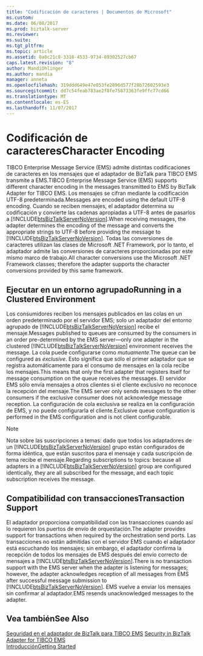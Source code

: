 ```yaml
---
title: "Codificación de caracteres | Documentos de Microsoft"
ms.custom: 
ms.date: 06/08/2017
ms.prod: biztalk-server
ms.reviewer: 
ms.suite: 
ms.tgt_pltfrm: 
ms.topic: article
ms.assetid: 0a0c21c8-3318-4533-9734-89302527cb67
caps.latest.revision: "8"
author: MandiOhlinger
ms.author: mandia
manager: anneta
ms.openlocfilehash: 319ddd649e47e053fe2896d577f28b72602593e3
ms.sourcegitcommit: dd7c54feab783ae2f8fe75873363fe9ffc77cd66
ms.translationtype: MT
ms.contentlocale: es-ES
ms.lasthandoff: 11/07/2017
---
```

# <a name="character-encoding"></a><span data-ttu-id="e007d-102">Codificación de caracteres</span><span class="sxs-lookup"><span data-stu-id="e007d-102">Character Encoding</span></span>
<span data-ttu-id="e007d-103">TIBCO Enterprise Message Service (EMS) admite distintas codificaciones de caracteres en los mensajes que el adaptador de BizTalk para TIBCO EMS transmite a EMS.</span><span class="sxs-lookup"><span data-stu-id="e007d-103">TIBCO Enterprise Message Service (EMS) supports different character encoding in the messages transmitted to EMS by BizTalk Adapter for TIBCO EMS.</span></span> <span data-ttu-id="e007d-104">Los mensajes se cifran mediante la codificación UTF-8 predeterminada.</span><span class="sxs-lookup"><span data-stu-id="e007d-104">Messages are encoded using the default UTF-8 encoding.</span></span> <span data-ttu-id="e007d-105">Cuando se reciben mensajes, el adaptador determina su codificación y convierte las cadenas apropiadas a UTF-8 antes de pasarlos a [!INCLUDE[btsBizTalkServerNoVersion](../includes/btsbiztalkservernoversion-md.md)].</span><span class="sxs-lookup"><span data-stu-id="e007d-105">When receiving messages, the adapter determines the encoding of the message and converts the appropriate strings to UTF-8 before providing the message to [!INCLUDE[btsBizTalkServerNoVersion](../includes/btsbiztalkservernoversion-md.md)].</span></span> <span data-ttu-id="e007d-106">Todas las conversiones de caracteres utilizan las clases de Microsoft .NET Framework, por lo tanto, el adaptador admite las conversiones de caracteres proporcionadas por este mismo marco de trabajo.</span><span class="sxs-lookup"><span data-stu-id="e007d-106">All character conversions use the Microsoft .NET Framework classes; therefore the adapter supports the character conversions provided by this same framework.</span></span>  
  
## <a name="running-in-a-clustered-environment"></a><span data-ttu-id="e007d-107">Ejecutar en un entorno agrupado</span><span class="sxs-lookup"><span data-stu-id="e007d-107">Running in a Clustered Environment</span></span>  
 <span data-ttu-id="e007d-108">Los consumidores reciben los mensajes publicados en las colas en un orden predeterminado por el servidor EMS; solo un adaptador del entorno agrupado de [!INCLUDE[btsBizTalkServerNoVersion](../includes/btsbiztalkservernoversion-md.md)] recibe el mensaje.</span><span class="sxs-lookup"><span data-stu-id="e007d-108">Messages published to queues are consumed by the consumers in an order pre-determined by the EMS server—only one adapter in the clustered [!INCLUDE[btsBizTalkServerNoVersion](../includes/btsbiztalkservernoversion-md.md)] environment receives the message.</span></span> <span data-ttu-id="e007d-109">La cola puede configurarse como *mutuamente*.</span><span class="sxs-lookup"><span data-stu-id="e007d-109">The queue can be configured as *exclusive*.</span></span> <span data-ttu-id="e007d-110">Esto significa que sólo el primer adaptador que se registra automáticamente para el consumo de mensajes en la cola recibe los mensajes.</span><span class="sxs-lookup"><span data-stu-id="e007d-110">This means that only the first adapter that registers itself for message consumption on the queue receives the messages.</span></span> <span data-ttu-id="e007d-111">El servidor EMS sólo envía mensajes a otros clientes si el cliente exclusivo no reconoce la recepción del mensaje.</span><span class="sxs-lookup"><span data-stu-id="e007d-111">The EMS server only sends messages to the other consumers if the exclusive consumer does not acknowledge message reception.</span></span> <span data-ttu-id="e007d-112">La configuración de cola exclusiva se realiza en la configuración de EMS, y no puede configurarla el cliente.</span><span class="sxs-lookup"><span data-stu-id="e007d-112">Exclusive queue configuration is performed in the EMS configuration and is not client configurable.</span></span>  
  
> [!NOTE]
>  <span data-ttu-id="e007d-113">Nota sobre las suscripciones a temas: dado que todos los adaptadores de un [!INCLUDE[btsBizTalkServerNoVersion](../includes/btsbiztalkservernoversion-md.md)] grupo están configurados de forma idéntica, que están suscritos para el mensaje y cada suscripción de tema recibe el mensaje.</span><span class="sxs-lookup"><span data-stu-id="e007d-113">Regarding subscriptions to topics: because all adapters in a [!INCLUDE[btsBizTalkServerNoVersion](../includes/btsbiztalkservernoversion-md.md)] group are configured identically, they are all subscribed for the message, and each topic subscription receives the message.</span></span>  
  
## <a name="transaction-support"></a><span data-ttu-id="e007d-114">Compatibilidad con transacciones</span><span class="sxs-lookup"><span data-stu-id="e007d-114">Transaction Support</span></span>  
 <span data-ttu-id="e007d-115">El adaptador proporciona compatibilidad con las transacciones cuando así lo requieren los puertos de envío de orquestación.</span><span class="sxs-lookup"><span data-stu-id="e007d-115">The adapter provides support for transactions when required by the orchestration send ports.</span></span> <span data-ttu-id="e007d-116">Las transacciones no están admitidas con el servidor EMS cuando el adaptador está escuchando los mensajes; sin embargo, el adaptador confirma la recepción de todos los mensajes de EMS después del envío correcto de mensajes a [!INCLUDE[btsBizTalkServerNoVersion](../includes/btsbiztalkservernoversion-md.md)].</span><span class="sxs-lookup"><span data-stu-id="e007d-116">There is no transaction support with the EMS server when the adapter is listening for messages; however, the adapter acknowledges reception of all messages from EMS after successful message submission to [!INCLUDE[btsBizTalkServerNoVersion](../includes/btsbiztalkservernoversion-md.md)].</span></span> <span data-ttu-id="e007d-117">EMS vuelve a enviar los mensajes sin confirmar al adaptador.</span><span class="sxs-lookup"><span data-stu-id="e007d-117">EMS resends unacknowledged messages to the adapter.</span></span>  
  
## <a name="see-also"></a><span data-ttu-id="e007d-118">Vea también</span><span class="sxs-lookup"><span data-stu-id="e007d-118">See Also</span></span>  
 <span data-ttu-id="e007d-119">[Seguridad en el adaptador de BizTalk para TIBCO EMS](../core/security-in-biztalk-adapter-for-tibco-ems.md) </span><span class="sxs-lookup"><span data-stu-id="e007d-119">[Security in BizTalk Adapter for TIBCO EMS](../core/security-in-biztalk-adapter-for-tibco-ems.md) </span></span>  
 [<span data-ttu-id="e007d-120">Introducción</span><span class="sxs-lookup"><span data-stu-id="e007d-120">Getting Started</span></span>](../core/getting-started-with-biztalk-adapter-for-tibco-enterprise-message-service.md)